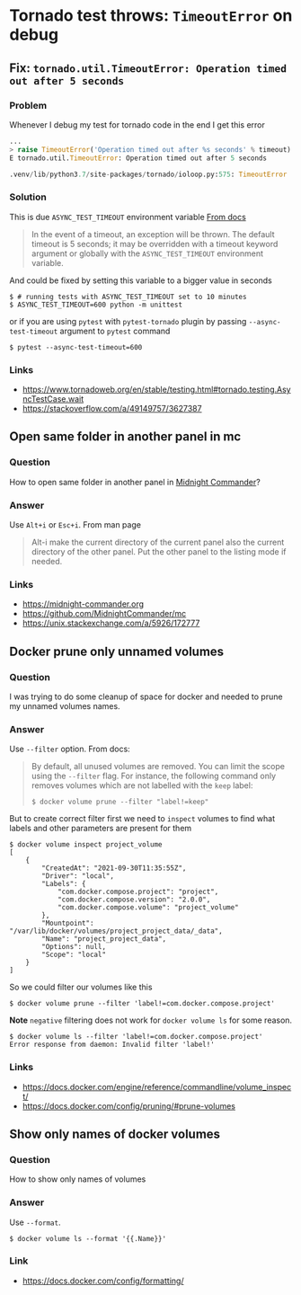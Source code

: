 # Tornado test throws: `TimeoutError` on debug

## Fix: `tornado.util.TimeoutError: Operation timed out after 5 seconds`

### Problem

Whenever I debug my test for tornado code in the end I get this error

```python
...
> raise TimeoutError('Operation timed out after %s seconds' % timeout)
E tornado.util.TimeoutError: Operation timed out after 5 seconds

.venv/lib/python3.7/site-packages/tornado/ioloop.py:575: TimeoutError
```

### Solution

This is due `ASYNC_TEST_TIMEOUT` environment variable
[From docs](https://www.tornadoweb.org/en/stable/testing.html#tornado.testing.AsyncTestCase.wait)

> In the event of a timeout, an exception will be thrown. The default timeout is 5 seconds; it may be overridden with a timeout keyword argument or globally with the `ASYNC_TEST_TIMEOUT` environment variable.

And could be fixed by setting this variable to a bigger value in seconds

```console
$ # running tests with ASYNC_TEST_TIMEOUT set to 10 minutes
$ ASYNC_TEST_TIMEOUT=600 python -m unittest
```

or if you are using `pytest` with `pytest-tornado` plugin by passing `--async-test-timeout` argument to `pytest` command

```console
$ pytest --async-test-timeout=600
```

### Links

-   https://www.tornadoweb.org/en/stable/testing.html#tornado.testing.AsyncTestCase.wait
-   https://stackoverflow.com/a/49149757/3627387

## Open same folder in another panel in mc

### Question

How to open same folder in another panel in [Midnight Commander](https://midnight-commander.org)?

### Answer

Use `Alt+i` or `Esc+i`. From man page

<!-- prettier-ignore -->
> Alt-i  make the current directory of the current panel also the current directory of the other panel. Put the other panel to the listing mode if needed.

### Links

-   https://midnight-commander.org
-   https://github.com/MidnightCommander/mc
-   https://unix.stackexchange.com/a/5926/172777

## Docker prune only unnamed volumes

### Question

I was trying to do some cleanup of space for docker and needed to prune my unnamed volumes names.

### Answer

Use `--filter` option. From docs:

> By default, all unused volumes are removed. You can limit the scope using
> the `--filter` flag. For instance, the following command only removes
> volumes which are not labelled with the `keep` label:
>
> ```console
> $ docker volume prune --filter "label!=keep"
> ```

But to create correct filter first we need to `inspect` volumes to find what labels and other parameters are present for them

```console
$ docker volume inspect project_volume
[
    {
        "CreatedAt": "2021-09-30T11:35:55Z",
        "Driver": "local",
        "Labels": {
            "com.docker.compose.project": "project",
            "com.docker.compose.version": "2.0.0",
            "com.docker.compose.volume": "project_volume"
        },
        "Mountpoint": "/var/lib/docker/volumes/project_project_data/_data",
        "Name": "project_project_data",
        "Options": null,
        "Scope": "local"
    }
]
```

So we could filter our volumes like this

```console
$ docker volume prune --filter 'label!=com.docker.compose.project'
```

**Note** `negative` filtering does not work for `docker volume ls` for some reason.

```console
$ docker volume ls --filter 'label!=com.docker.compose.project'
Error response from daemon: Invalid filter 'label!'
```

### Links

-   https://docs.docker.com/engine/reference/commandline/volume_inspect/
-   https://docs.docker.com/config/pruning/#prune-volumes

## Show only names of docker volumes

### Question

How to show only names of volumes

### Answer

Use `--format`.

```console
$ docker volume ls --format '{{.Name}}'
```

### Link

-   https://docs.docker.com/config/formatting/
